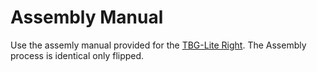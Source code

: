 # Assembly Manual
Use the assemly manual provided for the [TBG-Lite Right](../../TBG-Lite_Right/Manual/TBG-Lite_Assembly_Manual.pdf). The Assembly process is identical only flipped.